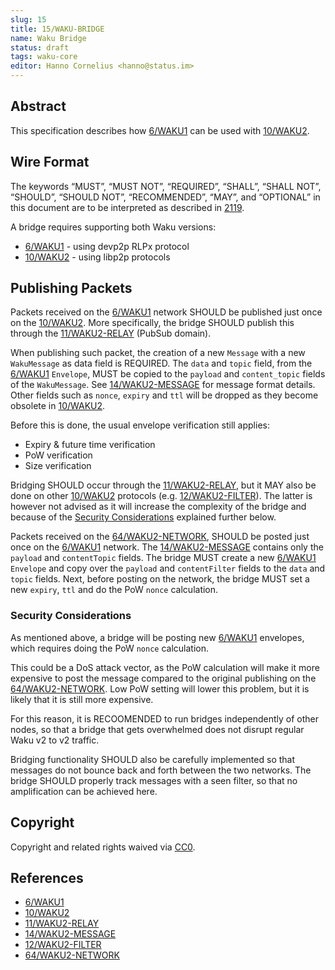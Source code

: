 ```yaml
---
slug: 15
title: 15/WAKU-BRIDGE
name: Waku Bridge
status: draft
tags: waku-core
editor: Hanno Cornelius <hanno@status.im>
---
```


## Abstract

This specification describes how [6/WAKU1](/waku/standards/legacy/6/waku1.md)
can be used with [10/WAKU2](/waku/standards/core/10/waku2.md).

## Wire Format

The keywords “MUST”, “MUST NOT”, “REQUIRED”, “SHALL”, “SHALL NOT”,
“SHOULD”, “SHOULD NOT”, “RECOMMENDED”, “MAY”, and
“OPTIONAL” in this document are to be interpreted as described in [2119](https://www.ietf.org/rfc/rfc2119.txt).

A bridge requires supporting both Waku versions:

* [6/WAKU1](/waku/standards/legacy/6/waku1.md) - using devp2p RLPx protocol
* [10/WAKU2](/waku/standards/core/10/waku2.md) - using libp2p protocols

## Publishing Packets

Packets received on the [6/WAKU1](/waku/standards/legacy/6/waku1.md) network
SHOULD be published just once on the [10/WAKU2](/waku/standards/core/10/waku2.md).
More specifically, the bridge SHOULD publish
this through the [11/WAKU2-RELAY](/waku/standards/core/11/relay.md) (PubSub domain).

When publishing such packet,
the creation of a new `Message` with a new `WakuMessage` as data field is REQUIRED.
The `data` and
`topic` field, from the [6/WAKU1](/waku/standards/legacy/6/waku1.md) `Envelope`,
MUST be copied to the `payload` and `content_topic` fields of the `WakuMessage`.
See [14/WAKU2-MESSAGE](/waku/standards/core/14/message.md#wire-format)
for message format details.
Other fields such as `nonce`, `expiry` and
`ttl` will be dropped as they become obsolete in [10/WAKU2](/waku/standards/core/10/waku2.md).

Before this is done, the usual envelope verification still applies:

* Expiry & future time verification
* PoW verification
* Size verification

Bridging SHOULD occur through the [11/WAKU2-RELAY](/waku/standards/core/11/relay.md),
but it MAY also be done on other [10/WAKU2](/waku/standards/core/10/waku2.md) protocols
(e.g. [12/WAKU2-FILTER](/waku/standards/core/12/filter.md)).
The latter is however not advised as it will
increase the complexity of the bridge and
because of the [Security Considerations](#security-considerations) explained further below.

Packets received on the [64/WAKU2-NETWORK](/waku/standards/core/64/network.md),
SHOULD be posted just once on the [6/WAKU1](/waku/standards/legacy/6/waku1.md) network.
The [14/WAKU2-MESSAGE](/waku/standards/core/14/message.md) contains only the `payload` and
`contentTopic` fields.
The bridge MUST create a new [6/WAKU1](/waku/standards/legacy/6/waku1.md) `Envelope` and
copy over the `payload` and `contentFilter`
fields to the `data` and `topic` fields.
Next, before posting on the network,
the bridge MUST set a new `expiry`, `ttl` and do the PoW `nonce` calculation.

### Security Considerations

As mentioned above,
a bridge will be posting new [6/WAKU1](/waku/standards/legacy/6/waku1.md) envelopes,
which requires doing the PoW `nonce` calculation.

This could be a DoS attack vector,
as the PoW calculation will make it more expensive to post the message
compared to the original publishing on the [64/WAKU2-NETWORK](/waku/standards/core/64/network.md).
Low PoW setting will lower this problem,
but it is likely that it is still more expensive.

For this reason, it is RECOOMENDED to run bridges independently of other nodes,
so that a bridge that gets overwhelmed does not disrupt regular Waku v2 to v2
traffic.

Bridging functionality SHOULD also be carefully implemented so that messages do
not bounce back and forth between the two networks.
The bridge SHOULD properly track messages with a seen filter,
so that no amplification can be achieved here.

## Copyright

Copyright and related rights waived via
[CC0](https://creativecommons.org/publicdomain/zero/1.0/).

## References

* [6/WAKU1](/waku/standards/legacy/6/waku1.md)
* [10/WAKU2](/waku/standards/core/10/waku2.md)
* [11/WAKU2-RELAY](/waku/standards/core/11/relay.md)
* [14/WAKU2-MESSAGE](/waku/standards/core/14/message.md)
* [12/WAKU2-FILTER](/waku/standards/core/12/filter.md)
* [64/WAKU2-NETWORK](/waku/standards/core/64/network.md)
